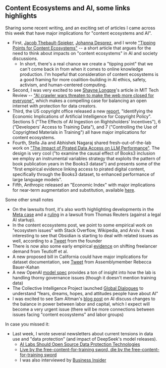 ## Content Ecosystems and AI, some links highlights

Sharing some recent writing, and an exciting set of articles I came across this week
that have major implications for "content ecosystems and AI".

- First, [Jacob Thebault-Spieker](https://www.linkedin.com/in/jacob-thebault-spieker-65574b112/), [Johanna Desprez](https://www.linkedin.com/in/johanna-desprez-032139125/), and I wrote ["Tipping Points for Content Ecosystems"](https://dataleverage.substack.com/p/tipping-points-for-content-ecosystems) -- a short article that argues for the need to think about impacts on "content ecosystems" in AI and society discussions.
  - In short, there's a real chance we create a "tipping point" that we can't come back in from when it comes to online knowledge production. I'm hopeful that consideration of content ecosystems is a good framing for more coalition-building in AI ethics, safety, activism, and human-centered computing. 
- Second, I was very excited to see [Shayne Longpre](https://www.shaynelongpre.com/)'s article in MIT Tech Review -- ["AI crawler wars threaten to make the web more closed for everyone"](https://www.technologyreview.com/2025/02/11/1111518/ai-crawler-wars-closed-web/), which makes a compelling case for balancing an open internet with protection for data creators.
- Third, the US copyright office released a new [report](https://www.copyright.gov/economic-research/economic-implications-of-ai/), "Identifying the Economic Implications of Artificial Intelligence for Copyright Policy". Sections 5 ("The Effects of AI Ingestion on Rightsholders’ Incentives"), 6 ("Developers’ Access to Training Data"), and 7 ("Controlling the Use of Copyrighted Materials in Training") all have major implications for content ecosystems.
- Fourth, Stella Jia and Abhishek Nagaraj shared fresh-out-of-the-lab work on ["The Impact of Pirated Data Access on LLM Performance"](https://conference.nber.org/conf_papers/f213210.pdf). The design is very cool ("to examine the causal effect of Books3 inclusion we employ an instrumental variables strategy that exploits the pattern of book publication years in the Books3 datase") and presents some of the "first empirical evidence linking access to pirated digital content, specifically
through the Books3 dataset, to enhanced performance of large language models".
- Fifth, Anthropic released an "Economic Index" with major implications for near-term augmentation and substitution, available [here](https://www.anthropic.com/news/the-anthropic-economic-index).

Some other small notes
- On the lawsuits front, it's also worth highlighting developments in the [Meta case](https://chatgptiseatingtheworld.substack.com/p/judge-chhabria-is-reviewing-metas) and a [ruling](https://www.theverge.com/news/610721/thomson-reuters-ross-intelligence-ai-copyright-infringement) in a lawsuit from Thomas Reuters (against a legal AI startup).
- In the content ecosystems post, we point to some empirical work on "ecosystem issues" with Stack Overflow, Wikipedia, and Arxiv. It was interesting to see that Obsidian is starting to deal with related issues as well, according to a [Tweet](https://x.com/kepano/status/1889362224965366214) from the founder
- There is now also some early empirical [evidence](https://www.sciencedirect.com/science/article/pii/S0167268124004591) on shifting freelancer demand from Teutloff et al.
- A new proposed bill in California could have major implications for dataset documentation, see [Tweet](https://x.com/bauerkahan/status/1887661766240514334) from Assemblymember Rebecca Bauer-Kahan
- A new OpenAI [model spec](https://openai.com/index/sharing-the-latest-model-spec/) provides a ton of insight into how the lab is handling thorny governance issues (though it doesn't mention training data)
- The Collective Intelligence Project launched [Global Dialogues](https://globaldialogues.ai/) to understand "fears, dreams, hopes, and attitudes people have about AI"
- I was excited to see Sam Altman's [blog post](https://blog.samaltman.com/three-observations) on AI discuss changes to the balance in power between labor and capital, which I expect will become a very urgent issue (there will be more connections between issues facing "content ecosystems" and labor groups)


In case you missed it:
- Last week, I wrote several newsletters about current tensions in data use and "data protection" (and impact of DeepSeek's model releases). 
  - [AI Labs Should Open Source Data Protection Technologies](https://dataleverage.substack.com/p/ai-labs-could-open-source-data-protection) 
  - [Live by the free-content-for-training sword, die by the free-content-for-training sword](https://dataleverage.substack.com/p/live-by-the-free-content-for-training)
  - I was also interviewed by [Business Insider](https://www.businessinsider.com/openai-deepseek-ai-model-distillation-training-data-copyright-karma-2025-1)